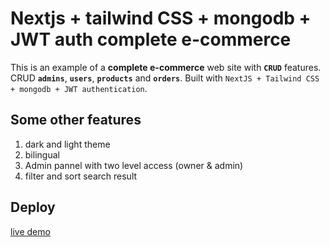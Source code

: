 #  Nextjs + tailwind CSS + mongodb + JWT auth complete  e-commerce
 
This is an example of a **complete e-commerce** web site with **` CRUD `** features. 
CRUD **` admins `**, **` users `**, **` products `** and **` orders `**.
Built with ` NextJS + Tailwind CSS + mongodb + JWT authentication `.

## Some other features

1. dark and light theme
2. bilingual
3. Admin pannel with two level access (owner & admin)
4. filter and sort search result

## Deploy

[live demo](https://nextommerce.vercel.app/ "nextjs e-commerce live demo")

